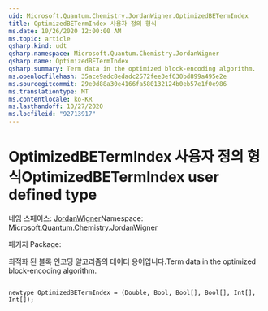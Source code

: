 ```yaml
---
uid: Microsoft.Quantum.Chemistry.JordanWigner.OptimizedBETermIndex
title: OptimizedBETermIndex 사용자 정의 형식
ms.date: 10/26/2020 12:00:00 AM
ms.topic: article
qsharp.kind: udt
qsharp.namespace: Microsoft.Quantum.Chemistry.JordanWigner
qsharp.name: OptimizedBETermIndex
qsharp.summary: Term data in the optimized block-encoding algorithm.
ms.openlocfilehash: 35ace9adc8edadc2572fee3ef630bd899a495e2e
ms.sourcegitcommit: 29e0d88a30e4166fa580132124b0eb57e1f0e986
ms.translationtype: MT
ms.contentlocale: ko-KR
ms.lasthandoff: 10/27/2020
ms.locfileid: "92713917"
---
```

# <a name="optimizedbetermindex-user-defined-type"></a><span data-ttu-id="b3472-102">OptimizedBETermIndex 사용자 정의 형식</span><span class="sxs-lookup"><span data-stu-id="b3472-102">OptimizedBETermIndex user defined type</span></span>

<span data-ttu-id="b3472-103">네임 스페이스: [JordanWigner](xref:Microsoft.Quantum.Chemistry.JordanWigner)</span><span class="sxs-lookup"><span data-stu-id="b3472-103">Namespace: [Microsoft.Quantum.Chemistry.JordanWigner](xref:Microsoft.Quantum.Chemistry.JordanWigner)</span></span>

<span data-ttu-id="b3472-104">패키지 [](https://nuget.org/packages/)</span><span class="sxs-lookup"><span data-stu-id="b3472-104">Package: [](https://nuget.org/packages/)</span></span>


<span data-ttu-id="b3472-105">최적화 된 블록 인코딩 알고리즘의 데이터 용어입니다.</span><span class="sxs-lookup"><span data-stu-id="b3472-105">Term data in the optimized block-encoding algorithm.</span></span>

```qsharp

newtype OptimizedBETermIndex = (Double, Bool, Bool[], Bool[], Int[], Int[]);
```

